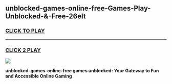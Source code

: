 
## unblocked-games-online-free-Games-Play-Unblocked-&-Free-26elt
<h3>
<a href="https://premium76.site?title=unblocked-games-online-free&ref=24A">CLICK TO PLAY</a></h3>
<hr>

<h3>
<a href="https://premium76.site?title=unblocked-games-online-free&ref=24A">CLICK 2 PLAY</a>
  
</h3>

<a href="https://premium76.site?title=unblocked-games-online-free&ref=24A"><img src="https://clearcache.store/games.png"></a>


**unblocked-games-online-free games unblocked: Your Gateway to Fun and Accessible Online Gaming**
